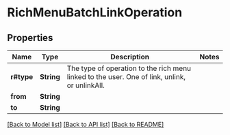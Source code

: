 # RichMenuBatchLinkOperation

## Properties

Name | Type | Description | Notes
------------ | ------------- | ------------- | -------------
**r#type** | **String** | The type of operation to the rich menu linked to the user. One of link, unlink, or unlinkAll. | 
**from** | **String** |  | 
**to** | **String** |  | 

[[Back to Model list]](../README.md#documentation-for-models) [[Back to API list]](../README.md#documentation-for-api-endpoints) [[Back to README]](../README.md)


